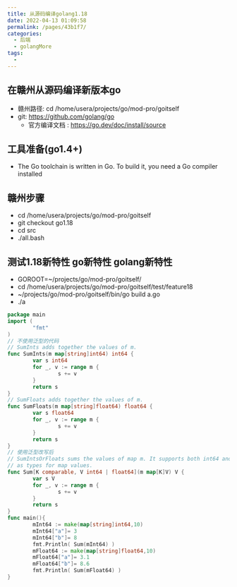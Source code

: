 ```yaml
---
title: 从源码编译golang1.18
date: 2022-04-13 01:09:58
permalink: /pages/43b1f7/
categories:
  - 后端
  - golangMore
tags:
  - 
---
```



## 在赣州从源码编译新版本go
  * 赣州路径: cd /home/usera/projects/go/mod-pro/goitself
  * git: https://github.com/golang/go
    * 官方编译文档 : https://go.dev/doc/install/source

## 工具准备(go1.4+)
  * The Go toolchain is written in Go. To build it, you need a Go compiler installed

## 赣州步骤
  * cd /home/usera/projects/go/mod-pro/goitself
  * git checkout go1.18
  * cd src
  * ./all.bash

## 测试1.18新特性  go新特性 golang新特性 
  * GOROOT=~/projects/go/mod-pro/goitself/
  * cd /home/usera/projects/go/mod-pro/goitself/test/feature18
  * ~/projects/go/mod-pro/goitself/bin/go build a.go 
  * ./a



``` go
package main
import (
        "fmt"
)
// 不使用泛型的代码
// SumInts adds together the values of m.
func SumInts(m map[string]int64) int64 {
        var s int64
        for _, v := range m {
                s += v
        }
        return s
}
// SumFloats adds together the values of m.
func SumFloats(m map[string]float64) float64 {
        var s float64
        for _, v := range m {
                s += v
        }
        return s
}
// 使用泛型改写后
// SumIntsOrFloats sums the values of map m. It supports both int64 and float64
// as types for map values.
func Sum[K comparable, V int64 | float64](m map[K]V) V {
        var s V
        for _, v := range m {
                s += v
        }
        return s
}
func main(){
        mInt64 := make(map[string]int64,10)
        mInt64["a"]= 3
        mInt64["b"]= 8
        fmt.Println( Sum(mInt64) )
        mFloat64 := make(map[string]float64,10)
        mFloat64["a"]= 3.1
        mFloat64["b"]= 8.6
        fmt.Println( Sum(mFloat64) )
}
```  

